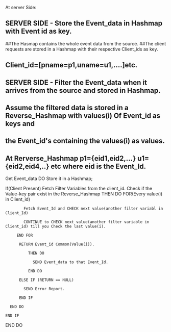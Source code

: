 At server Side:
## SERVER SIDE - Store the Event_data in Hashmap with Event id as key.
##The Hasmap contains the whole event data from the source.
##The client requests are stored in a Hashmap with their respective Client_ids as key. 
## Client_id=[pname=p1,uname=u1,....]etc.
## SERVER SIDE - Filter the Event_data when it arrives from the source and stored in Hashmap.
## Assume the filtered data is stored in a Reverse_Hashmap with values(i) Of Event_id as keys and
## the Event_id's containing the values(i) as values.
## At Rerverse_Hashmap p1={eid1,eid2,...} u1={eid2,eid4,..} etc where eid is the Event_Id.


Get Event_data
DO
  Store it in a Hashmap;

  If(Client Present)
     Fetch Filter Variables from the client_id.
     Check if the Value-key pair exist in the Reverse_Hashmap
     THEN DO 
        FOR(Every value(i) in Client_id)
        
            Fetch Event_Id and CHECK next value(another filter variabl in Client_Id)

            CONTINUE to CHECK next value(another filter variable in Client_id) till you Check the last value(i).

         END FOR

          RETURN Event_id Common(Value(i)).

              THEN DO
              
                SEND Event_data to that Event_Id.

              END DO 

          ELSE IF (RETURN == NULL)

            SEND Error Report.
            
          END IF

      END DO

    END IF

END DO               
